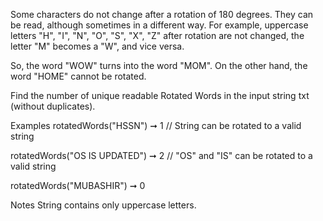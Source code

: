 Some characters do not change after a rotation of 180 degrees. They can be read, although sometimes in a different way. For example, uppercase letters "H", "I", "N", "O", "S", "X", "Z" after rotation are not changed, the letter "M" becomes a "W", and vice versa.

So, the word "WOW" turns into the word "MOM". On the other hand, the word "HOME" cannot be rotated.

Find the number of unique readable Rotated Words in the input string txt (without duplicates).

Examples
rotatedWords("HSSN") ➞ 1
// String can be rotated to a valid string

rotatedWords("OS IS UPDATED") ➞ 2
// "OS" and "IS" can be rotated to a valid string

rotatedWords("MUBASHIR") ➞ 0

Notes
String contains only uppercase letters.